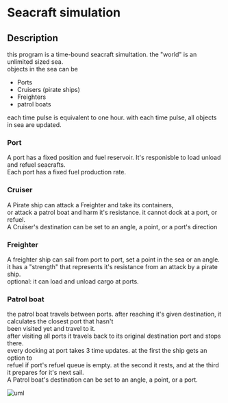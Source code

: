 # Seacraft simulation

## Description
this program is a time-bound seacraft simultation.
the "world" is an unlimited sized sea.  
objects in the sea can be
* Ports
* Cruisers (pirate ships)
* Freighters
* patrol boats

each time pulse is equivalent to one hour.
with each time pulse, all objects in sea are updated.

### Port
A port has a fixed position and fuel reservoir. It's responisble to load unload and refuel seacrafts.  
Each port has a fixed fuel production rate.  

### Cruiser
A Pirate ship can attack a Freighter and take its containers,  
or attack a patrol boat and harm it's resistance. it cannot dock at a port, or refuel.  
A Cruiser's destination can be set to an angle, a point, or a port's direction   

### Freighter
A freighter ship can sail from port to port, set a point in the sea or an angle.   
it has a "strength" that represents it's resistance from an attack by a pirate ship.  
optional: it can load and unload cargo at ports.  

### Patrol boat
the patrol boat travels between ports.
after reaching it's given destination, it calculates the closest port that hasn't  
been visited yet and travel to it.  
after visiting all ports it travels back to its original destination port and stops there.  
every docking at port takes 3 time updates. at the first the ship gets an option to  
refuel if port's refuel queue is empty. at the second it rests, and at the third  
it prepares for it's next sail.  
A Patrol boat's destination can be set to an angle, a point, or a port.  

![uml](https://github.com/mantinband/seacraft-simulation/blob/master/class-uml.jpg?raw=true)

